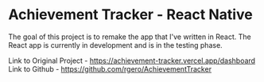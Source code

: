 # Achievement Tracker - React Native
The goal of this project is to remake the app that I've written in React. The React app is currently in development and is in the testing phase.

Link to Original Project - https://achievement-tracker.vercel.app/dashboard
Link to Github - https://github.com/rgero/AchievementTracker